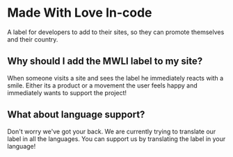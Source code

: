 # Made With Love In-code
A label for developers to add to their sites, so they can promote themselves and their country. 

## Why should I add the MWLI label to my site?
When someone visits a site and sees the label he immediately reacts with a smile. Either its a product 
or a movement the user feels happy and immediately wants to support the project!

## What about language support?
Don't worry we've got your back. We are currently trying to translate our label in all the languages.
You can support us by translating the label in your language!
